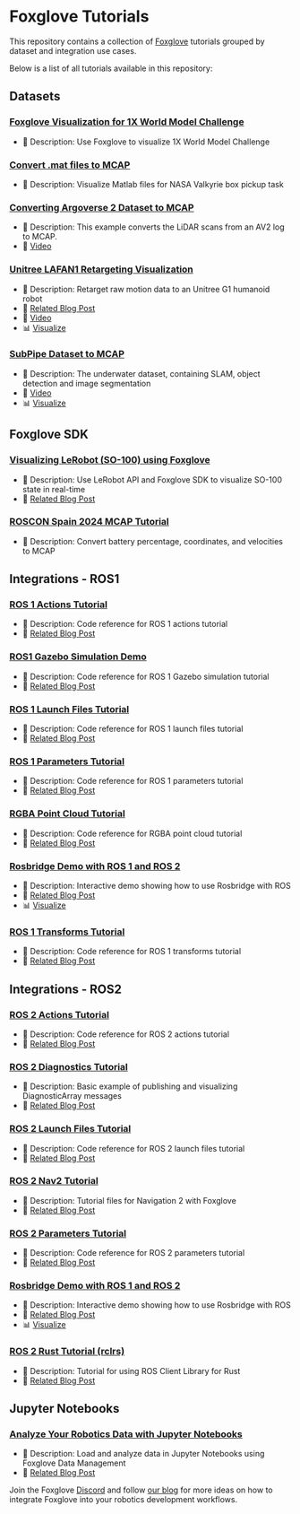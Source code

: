 # Foxglove Tutorials

This repository contains a collection of [Foxglove](https://foxglove.dev/) tutorials grouped by dataset and integration use cases.

Below is a list of all tutorials available in this repository:

## Datasets
### [Foxglove Visualization for 1X World Model Challenge](datasets/1x_eve/README.md)
- 📝 Description: Use Foxglove to visualize 1X World Model Challenge
### [Convert .mat files to MCAP](datasets/NASA_mat_to_MCAP/README.md)
- 📝 Description: Visualize Matlab files for NASA Valkyrie box pickup task
### [Converting Argoverse 2 Dataset to MCAP](datasets/foxglove_av2_tutorial/README.md)
- 📝 Description: This example converts the LiDAR scans from an AV2 log to MCAP.
- 🎥 [Video](https://youtu.be/tBj1LrL1v18)
### [Unitree LAFAN1 Retargeting Visualization](datasets/lafan1/README.md)
- 📝 Description: Retarget raw motion data to an Unitree G1 humanoid robot
- 🔗 [Related Blog Post](https://foxglove.dev/blog/converting-the-lafan1-retargeting-dataset-to-mcap)
- 🎥 [Video](https://youtu.be/YlAblmWLVqs)
- 📊 [Visualize](https://app.foxglove.dev/~/view?ds=foxglove-sample-stream&ds.recordingId=rec_0dVfPhEze7PkjHHi&layoutId=lay_0dVfPwEqAQ5JMmle)
### [SubPipe Dataset to MCAP](datasets/subpipe_mcap/README.md)
- 📝 Description: The underwater dataset, containing SLAM, object detection and image segmentation
- 🎥 [Video](https://youtu.be/jJej6aT1jKg)
- 📊 [Visualize](https://app.foxglove.dev/~/view?ds=foxglove-sample-stream&ds.recordingId=vqKKQcot421Kwg84&ds.overrideLayoutId=b7513959-1d46-4a89-bc24-1584d9677ca1&ds.start=2023-09-01T13:19:45.047438263Z&ds.end=2023-09-01T13:20:15.047438263Z)

## Foxglove SDK
### [Visualizing LeRobot (SO-100) using Foxglove](foxglove_sdk/foxglove_so_100/README.md)
- 📝 Description: Use LeRobot API and Foxglove SDK to visualize SO-100 state in real-time
- 🔗 [Related Blog Post](https://foxglove.dev/blog/visualizing-lerobot-so-100-using-foxglove)
### [ROSCON Spain 2024 MCAP Tutorial](foxglove_sdk/rosconesp24_tutorial/README.md)
- 📝 Description: Convert battery percentage, coordinates, and velocities to MCAP

## Integrations - ROS1
### [ROS 1 Actions Tutorial](integrations/ros1/actions/README.md)
- 📝 Description: Code reference for ROS 1 actions tutorial
- 🔗 [Related Blog Post](https://foxglove.dev/blog/creating-ros1-actions)
### [ROS1 Gazebo Simulation Demo](integrations/ros1/gazebo/README.md)
- 📝 Description: Code reference for ROS 1 Gazebo simulation tutorial
- 🔗 [Related Blog Post](https://foxglove.dev/blog/simulating-robotic-scenarios-with-ros1-and-gazebo)
### [ROS 1 Launch Files Tutorial](integrations/ros1/launch/README.md)
- 📝 Description: Code reference for ROS 1 launch files tutorial
- 🔗 [Related Blog Post](https://foxglove.dev/blog/how-to-use-ros1-launch-files)
### [ROS 1 Parameters Tutorial](integrations/ros1/params/README.md)
- 📝 Description: Code reference for ROS 1 parameters tutorial
- 🔗 [Related Blog Post](https://foxglove.dev/blog/how-to-use-ros1-parameters)
### [RGBA Point Cloud Tutorial](integrations/ros1/rgba-point-cloud/README.md)
- 📝 Description: Code reference for RGBA point cloud tutorial
- 🔗 [Related Blog Post](https://foxglove.dev/blog/visualizing-point-clouds-with-custom-colors)
### [Rosbridge Demo with ROS 1 and ROS 2](integrations/ros1/rosbridge/README.md)
- 📝 Description: Interactive demo showing how to use Rosbridge with ROS
- 🔗 [Related Blog Post](https://foxglove.dev/blog/using-rosbridge-with-ros1)
- 📊 [Visualize](https://foxglove.github.io/rosbridge-demo/)
### [ROS 1 Transforms Tutorial](integrations/ros1/transforms/README.md)
- 📝 Description: Code reference for ROS 1 transforms tutorial
- 🔗 [Related Blog Post](https://foxglove.dev/blog/publishing-and-visualizing-ros1-transforms)

## Integrations - ROS2
### [ROS 2 Actions Tutorial](integrations/ros2/actions/README.md)
- 📝 Description: Code reference for ROS 2 actions tutorial
- 🔗 [Related Blog Post](https://foxglove.dev/blog/creating-ros2-actions)
### [ROS 2 Diagnostics Tutorial](integrations/ros2/diagnostics/README.md)
- 📝 Description: Basic example of publishing and visualizing DiagnosticArray messages
- 🔗 [Related Blog Post](https://foxglove.dev/blog/a-practical-guide-to-using-ros-diagnostics)
### [ROS 2 Launch Files Tutorial](integrations/ros2/launch/README.md)
- 📝 Description: Code reference for ROS 2 launch files tutorial
- 🔗 [Related Blog Post](https://foxglove.dev/blog/how-to-use-ros2-launch-files)
### [ROS 2 Nav2 Tutorial](integrations/ros2/nav2/README.md)
- 📝 Description: Tutorial files for Navigation 2 with Foxglove
- 🔗 [Related Blog Post](https://foxglove.dev/blog/autonomous-robot-navigation-and-nav2-the-first-steps)
### [ROS 2 Parameters Tutorial](integrations/ros2/params/README.md)
- 📝 Description: Code reference for ROS 2 parameters tutorial
- 🔗 [Related Blog Post](https://foxglove.dev/blog/how-to-use-ros2-parameters)
### [Rosbridge Demo with ROS 1 and ROS 2](integrations/ros2/rosbridge/README.md)
- 📝 Description: Interactive demo showing how to use Rosbridge with ROS
- 🔗 [Related Blog Post](https://foxglove.dev/blog/using-rosbridge-with-ros2)
- 📊 [Visualize](https://foxglove.github.io/rosbridge-demo/)
### [ROS 2 Rust Tutorial (rclrs)](integrations/ros2/rust/README.md)
- 📝 Description: Tutorial for using ROS Client Library for Rust
- 🔗 [Related Blog Post](https://foxglove.dev/blog/first-steps-using-rust-with-ros2)

## Jupyter Notebooks
### [Analyze Your Robotics Data with Jupyter Notebooks](jupyter_notebooks/data_platform/README.md)
- 📝 Description: Load and analyze data in Jupyter Notebooks using Foxglove Data Management
- 🔗 [Related Blog Post](https://foxglove.dev/blog/analyze-your-robotics-data-with-jupyter-notebooks)

Join the Foxglove [Discord](https://discord.gg/UEuytgVkks) and follow [our blog](https://foxglove.dev/blog) for more ideas on how to integrate Foxglove into your robotics development workflows.